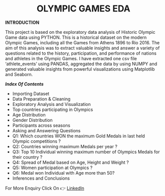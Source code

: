 <h1 align="center">OLYMPIC GAMES EDA</h1>


**INTRODUCTION**<br>

This project is based on the exploratory data analysis of Historic Olympic Game data using PYTHON.
This is a historical dataset on the modern Olympic Games, including all the Games from Athens 1896 to Rio 2016.
The aim of this analysis was to extract valuable insights and answer a variety of questions related to the history, participation, and performance of nations and athletes in the Olympic Games.
I have extracted one csv file ‘athlete_events’ using PANDAS, aggregated the data by using NUMPY and generated valuable insights from powerful visualizations using Matplotlib and Seaborn.




***Index Of Contents***<br>
 - Importing Dataset
 - Data Preparation & Cleaning
 - Exploratory Analysis and Visualization
 - Top countries participating in Olympics
 - Age Distribution
 - Gender Distribution
 - Participants across seasons
 - Asking and Answering Questions
 - Q1: Which countries WON the maximum Gold Medals in last held Olympic competitions ?
 - Q2: Countries winning maximum Medals per year ?
 - Q3: Top 10 Individual winning maximum number of Olympics Medals for their country ?
 - Q4: Spread of Medal based on Age, Height and Weight ?
 - Q5: Women participation at Olympics ?
 - Q6: Medal won Individual with Age more than 50?
 - Inferences and Conclusions

For More Enquiry Click On 👉 [LinkedIn](www.linkedin.com/in/ashish-srivastava-22850a25a)
